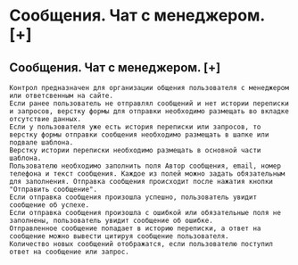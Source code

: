 ﻿---
description: 2.4.7
---
# Сообщения. Чат с менеджером. [+]
## Сообщения. Чат с менеджером. [+]
	Контрол предназначен для организации общения пользователя с менеджером или ответсвенным на сайте.
	Если ранее пользователь не отправлял сообщений и нет истории переписки и запросов, верстку формы для отправки необходимо размещать во вкладке отсутствие данных.
	Если у пользователя уже есть история переписки или запросов, то верстку формы отправки сообщения необходимо размещать в шапке или подвале шаблона.
	Верстку истории переписки необходимо размещать в основной части шаблона.
	Пользователю необходимо заполнить поля Автор сообщения, email, номер телефона и текст сообщения. Каждое из полей можно задать обязательным для заполнения. Отправка сообщения происходит после нажатия кнопки "Отправить сообщение".
	Если отправка сообщения произошла успешно, пользователь увидит сообщение об успехе.
	Если отправка сообщения произошла с ошибкой или обязательные поля не заполнены, пользователь увидит сообщение об ошибке.
	Отправленное сообщение попадает в историю переписки, а ответ на сообщение можно вывести цитируя сообщение пользователя.
	Количество новых сообщений отображатся, если пользователю поступил ответ на сообщение или запрос.
